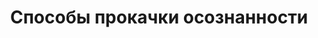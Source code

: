 ---
title: "Способы прокачки осознанности"
slug: sposoby-prokachki-osoznannosti
layout: webinar-video
datetext: "среда, 23 марта"
timetext: 20:00 мск
video: "https://www.youtube.com/embed/Hk7RnpOxgeg?rel=0&autoplay=1"

---